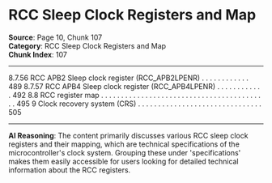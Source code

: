 # RCC Sleep Clock Registers and Map

**Source**: Page 10, Chunk 107  
**Category**: RCC Sleep Clock Registers and Map  
**Chunk Index**: 107

---

8.7.56 RCC APB2 Sleep clock register (RCC_APB2LPENR) . . . . . . . . . . . . 489
8.7.57 RCC APB4 Sleep clock register (RCC_APB4LPENR) . . . . . . . . . . . . 492
8.8 RCC register map . . . . . . . . . . . . . . . . . . . . . . . . . . . . . . . . . . . . . . . . . . 495
9 Clock recovery system (CRS) . . . . . . . . . . . . . . . . . . . . . . . . . . . . . . . 505

---

**AI Reasoning**: The content primarily discusses various RCC sleep clock registers and their mapping, which are technical specifications of the microcontroller's clock system. Grouping these under 'specifications' makes them easily accessible for users looking for detailed technical information about the RCC registers.
